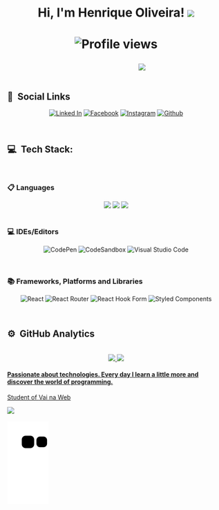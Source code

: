 <h1 align="center"> Hi, I'm Henrique Oliveira! <img src="https://user-images.githubusercontent.com/104616883/187118382-a517a71d-114a-4061-a57e-c9be21ae41de.png" width="40px"/><h1>
<p align="center"> <img src="https://komarev.com/ghpvc/?username=Henrique-arievilO&color=yellow" alt="Profile views" /> </p>

<img src="https://user-images.githubusercontent.com/104616883/187118457-c9b15f78-39d7-4ae4-92aa-b8f5d9f9592c.jpg" align="right" width="200px" />
<br>
<h2> 👥 &nbsp;Social Links </h2>

<div align="center">

[![Linked In](https://img.shields.io/badge/LinkedIn-0077B5?style=for-the-badge&logo=linkedin&logoColor=white)](https://www.linkedin.com/in/wandersonho-74b718235/)
[![Facebook](https://img.shields.io/badge/Facebook-%231877F2.svg?style=for-the-badge&logo=Facebook&logoColor=white)](https://www.facebook.com/wander.arievilo)
[![Instagram](https://img.shields.io/badge/Instagram-%23E4405F.svg?style=for-the-badge&logo=Instagram&logoColor=white)](https://www.instagram.com/henrique_arievilo26/)
[![Github](https://img.shields.io/badge/GitHub-100000?style=for-the-badge&logo=github&logoColor=white)](https://github.com/Henrique-arievilO)
</div>
<br>

<h2> 💻 &nbsp;Tech Stack: </h2>
<br>
<h3> 📋 Languages </h3>
<div align="center">

<img width="80px" src="https://cdn.jsdelivr.net/gh/devicons/devicon/icons/html5/html5-original.svg" />
<img width="80px" src="https://cdn.jsdelivr.net/gh/devicons/devicon/icons/css3/css3-original.svg" />
<img width="80px" src="https://cdn.jsdelivr.net/gh/devicons/devicon/icons/javascript/javascript-original.svg" />
</div>
<br>
<h3> 💻 IDEs/Editors </h3>
<div align="center">
    
![CodePen](https://img.shields.io/badge/CodePen-white?style=for-the-badge&logo=codepen&logoColor=black)
![CodeSandbox](https://img.shields.io/badge/Codesandbox-040404?style=for-the-badge&logo=codesandbox&logoColor=DBDBDB)
![Visual Studio Code](https://img.shields.io/badge/Visual%20Studio%20Code-0078d7.svg?style=for-the-badge&logo=visual-studio-code&logoColor=white)
</div>
<br>
<h3> 📚 Frameworks, Platforms and Libraries </h3>
<div align="center">
    
![React](https://img.shields.io/badge/react-%2320232a.svg?style=for-the-badge&logo=react&logoColor=%2361DAFB)
![React Router](https://img.shields.io/badge/React_Router-CA4245?style=for-the-badge&logo=react-router&logoColor=white)
![React Hook Form](https://img.shields.io/badge/React%20Hook%20Form-%23EC5990.svg?style=for-the-badge&logo=reacthookform&logoColor=white)
![Styled Components](https://img.shields.io/badge/styled--components-DB7093?style=for-the-badge&logo=styled-components&logoColor=white)    
</div>
<br>
    
<h2> ⚙️ &nbsp;GitHub Analytics </h2>
<br>
    
<div align="center" display="flex">
  <a href="https://github.com/Henrique-arievilO">
  <img height="180em" src="https://github-readme-stats.vercel.app/api?username=Henrique-arievilO&show_icons=true&theme=midnight-purple&include_all_commits=true&count_private=true"/>
  <img height="180em" src="https://github-readme-stats.vercel.app/api/top-langs/?username=Henrique-arievilO&layout=compact&langs_count=7&theme=midnight-purple"/>
</div>



<h4>Passionate about technologies. Every day I learn a little more and discover the world of programming.</h4>
<p>Student of <a align="right" href="https://www.vainaweb.com.br/">Vai na Web</a></p>

<div align="left">
<img src="https://user-images.githubusercontent.com/104616883/176903125-80fa5d55-61ed-428d-9852-45bcdbcd8b82.png" width="100px" />
</div>
    
![Snake animation](https://github.com/Henrique-arievilO/Wanderson-Henrique-Oliveira/blob/output/github-contribution-grid-snake.svg)
